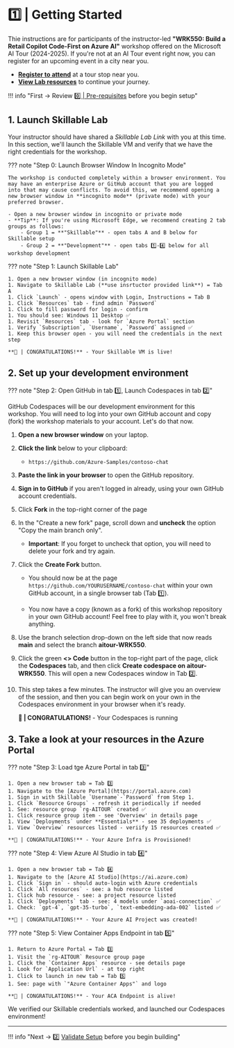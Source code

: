 # 1️⃣ | Getting Started


Thie instructions are for participants of the instructor-led **"WRK550: Build a Retail Copilot Code-First on Azure AI"** workshop offered on the Microsoft AI Tour (2024-2025). If you're not at an AI Tour event right now, you can register for an upcoming event in a city near you.

- [**Register to attend**](https://aitour.microsoft.com/) at a tour stop near you.
- [**View Lab resources**](https://aka.ms/aitour/wrk550) to continue your journey.

!!! info "First → Review [ 0️⃣ | Pre-requisites](./../00-Before-You-Begin/index.md) before you begin setup"

## 1. Launch Skillable Lab

Your instructor should have shared a _Skillable Lab Link_ with you at this time. In this section, we'll launch the Skillable VM and verify that we have the right credentials for the workshop. 


??? note "Step 0: Launch Browser Window In Incognito Mode"

    The workshop is conducted completely within a browser environment. You may have an enterprise Azure or GitHub account that you are logged into that may cause conflicts. To avoid this, we recommend opening a new browser window in **incognito mode** (private mode) with your preferred browser. 

    - Open a new browser window in incognito or private mode
    - **Tip**: If you're using Microsoft Edge, we recommend creating 2 tab groups as follows:
        - Group 1 = **"Skillable"** - open tabs A and B below for Skillable setup
        - Group 2 = **"Development"** - open tabs 1️⃣-4️⃣ below for all workshop development

??? note "Step 1: Launch Skillable Lab"

    1. Open a new browser window (in incognito mode)
    1. Navigate to Skillable Lab (**use insrtuctor provided link**) = Tab A 
    1. Click `Launch` - opens window with Login, Instructions = Tab B
    1. Click `Resources` tab - find admin `Password`
    1. Click to fill password for login - confirm
    1. You should see: Windows 11 Desktop ✅
    1. Revisit `Resources` tab - look for `Azure Portal` section
    1. Verify `Subscription`, `Username`, `Password` assigned ✅
    1. Keep this browser open - you will need the credentials in the next step

    **🌟 | CONGRATULATIONS!** - Your Skillable VM is live!


## 2. Set up your development environment

??? note "Step 2: Open GitHub in tab 1️⃣, Launch Codespaces in tab 2️⃣"

GitHub Codespaces will be our development environment for this workshop. You will need to log into your own GitHub account and copy (fork) the workshop materials to your account. Let's do that now.

1. **Open a new browser window** on your laptop. 

1. **Click the link** below to your clipboard: 
    * `https://github.com/Azure-Samples/contoso-chat`

1. **Paste the link in your browser** to open the GitHub repository.

1. **Sign in to GitHub** if you aren't logged in already, using your own GitHub account credentials.

1. Click **Fork** in the top-right corner of the page

1. In the "Create a new fork" page, scroll down and **uncheck** the option "Copy the main branch only".

   * **Important**: If you forget to uncheck that option, you will need to delete your fork and try again. 

1. Click the **Create Fork** button.

   * You should now be at the page `https://github.com/YOURUSERNAME/contoso-chat` within your own GitHub account, in a single browser tab (Tab 1️⃣).
   
   * You now have a copy (known as a fork) of this workshop repository in your own GitHub account! Feel free to play with it, you won't break anything.

1. Use the branch selection drop-down on the left side that now reads **main** and select the branch **aitour-WRK550**.

1. Click the green **<> Code** button in the top-right part of the page, click the **Codespaces** tab, and then click **Create codespace on aitour-WRK550**. This will open a new Codespaces window in Tab 2️⃣.

1. This step takes a few minutes. The instructor will give you an overview of the session, and then you can begin work on your own in the Codespaces environment in your browser when it's ready.

    **🌟 | CONGRATULATIONS!** - Your Codespaces is running

## 3. Take a look at your resources in the Azure Portal

??? note "Step 3: Load tge Azure Portal in tab 3️⃣"

    1. Open a new browser tab = Tab 3️⃣
    1. Navigate to the [Azure Portal](https://portal.azure.com)
    1. Sign in with Skillable `Username`-`Password` from Step 1.
    1. Click `Resource Groups` - refresh it periodically if needed
    1. See: resource group `rg-AITOUR` created ✅
    1. Click resource group item - see 'Overview' in details page
    1. View `Deployments` under **Essentials** - see 35 deployments ✅
    1. View `Overview` resources listed - veriify 15 resources created ✅

    **🌟 | CONGRATULATIONS!** - Your Azure Infra is Provisioned!

??? note "Step 4: View Azure AI Studio in tab 4️⃣"

    1. Open a new browser tab = Tab 4️⃣
    1. Navigate to the [Azure AI Studio](https://ai.azure.com)
    1. Click `Sign in` - should auto-login with Azure credentials
    1. Click `All resources` - see: a hub resource listed
    1. Click hub resource - see: a project resource listed
    1. Click `Deployments` tab - see: 4 models under `aoai-connection` ✅
    1. Check: `gpt-4`, `gpt-35-turbo`, `text-embedding-ada-002` listed ✅

    **🌟 | CONGRATULATIONS!** - Your Azure AI Project was created!

??? note "Step 5: View Container Apps Endpoint in tab 5️⃣"

    1. Return to Azure Portal = Tab 3️⃣
    1. Visit the `rg-AITOUR` Resource group page
    1. Click the `Container Apps` resource - see details page
    1. Look for `Application Url` - at top right
    1. Click to launch in new tab = Tab 5️⃣
    1. See: page with `"Azure Container Apps"` and logo

    **🌟 | CONGRATULATIONS!** - Your ACA Endpoint is alive!


We verified our Skillable credentials worked, and launched our Codespaces environment!

---

!!! info "Next → 2️⃣ [Validate Setup](./02-validate.md) before you begin building"
